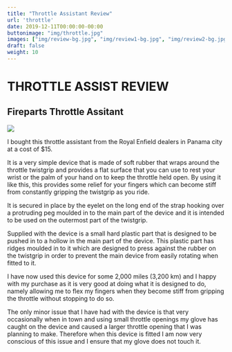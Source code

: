 ```yaml
---
title: "Throttle Assistant Review"
url: 'throttle'
date: 2019-12-11T00:00:00-00:00
buttonimage: "img/throttle.jpg"
images: ["img/review-bg.jpg", "img/review1-bg.jpg", "img/review2-bg.jpg"]
draft: false
weight: 10
---
```


# THROTTLE ASSIST REVIEW

## Fireparts Throttle Assitant 

![](../img/throttle.jpg)

I bought this throttle assistant from the Royal Enfield dealers in Panama city at a cost of $15.

It is a very simple device that is made of soft rubber that wraps around the throttle twistgrip and provides a flat surface that you can use to rest your wrist or the palm of your hand on to keep the throttle held open. By using it like this, this provides some relief for your fingers which can become stiff from constantly gripping the twistgrip as you ride.

It is secured in place by the eyelet on the long end of the strap hooking over a protruding peg moulded in to the main part of the device and it is intended to be used on the outermost part of the twistgrip.

Supplied with the device is a small hard plastic part that is designed to be pushed in to a hollow in the main part of the device. This plastic part has ridges moulded in to it which are designed to press against the rubber on the twistgrip in order to prevent the main device from easily rotating when fitted to it.

I have now used this device for some 2,000 miles (3,200 km) and I happy with my purchase as it is very good at doing what it is designed to do, namely allowing me to flex my fingers when they become stiff from gripping the throttle without stopping to do so. 

The only minor issue that I have had with the device is that very occasionally when in town and using small throttle openings my glove has caught on the device and caused a larger throttle opening that I was planning to make. Therefore when this device is fitted I am now very conscious of this issue and I ensure that my glove does not touch it.
